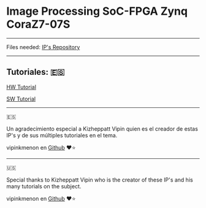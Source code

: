 # Image Processing SoC-FPGA Zynq CoraZ7-07S

---
Files needed:
[IP's Repository](https://github.com/Hiram8A/IP_Repository)

---
## Tutoriales:  :es:

[HW Tutorial](/Tutorial/HW_Tutorial.md)

[SW Tutorial](/Tutorial/SW_Tutorial.md)

---
:es:

Un agradecimiento especial a Kizheppatt Vipin quien es el creador de estas IP's y de sus múltiples tutoriales en el tema.

vipinkmenon en [Github](https://github.com/vipinkmenon)  :heart::star:

---
:us:

Special thanks to Kizheppatt Vipin who is the creator of these IP's and his many tutorials on the subject.

vipinkmenon en [Github](https://github.com/vipinkmenon)  :heart::star:
